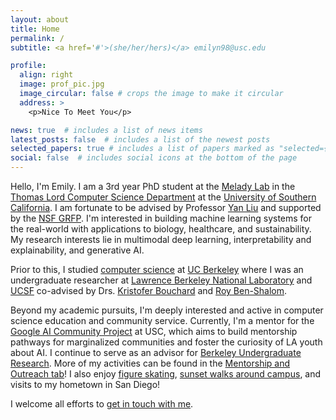 ```yaml
---
layout: about
title: Home
permalink: /
subtitle: <a href='#'>(she/her/hers)</a> emilyn98@usc.edu

profile:
  align: right
  image: prof_pic.jpg
  image_circular: false # crops the image to make it circular
  address: >
    <p>Nice To Meet You</p> 

news: true  # includes a list of news items
latest_posts: false  # includes a list of the newest posts
selected_papers: true # includes a list of papers marked as "selected={true}"
social: false  # includes social icons at the bottom of the page
---
```


Hello, I'm Emily. I am a 3rd year PhD student at the [Melady Lab](https://melady.usc.edu/) in the [Thomas Lord Computer Science Department](https://www.cs.usc.edu/) at the [University of Southern California](https://www.usc.edu/). I am fortunate to be advised by Professor [Yan Liu](https://viterbi.usc.edu/directory/faculty/Liu/Yan) and supported by the [NSF GRFP](https://www.nsfgrfp.org/). I'm interested in building machine learning systems for the real-world with applications to biology, healthcare, and sustainability. My research interests lie in multimodal deep learning, interpretability and explainability, and generative AI. 

Prior to this, I studied [computer science](https://eecs.berkeley.edu/academics/undergraduate/cs-ba) at [UC Berkeley](https://www.berkeley.edu/) where I was an undergraduate researcher at [Lawrence Berkeley National Laboratory](https://www.lbl.gov/) and [UCSF](https://www.ucsf.edu/) co-advised by Drs. [Kristofer Bouchard](https://bouchardlab.lbl.gov/) and [Roy Ben-Shalom](https://roybens.faculty.ucdavis.edu/). 

Beyond my academic pursuits, I'm deeply interested and active in computer science education and community service. Currently, I'm a mentor for the [Google AI Community Project](https://viterbik12.usc.edu/ai-community-project/) at USC, which aims to build mentorship pathways for marginalized communities and foster the curiosity of LA youth about AI. I continue to serve as an advisor for [Berkeley Undergraduate Research](https://research.berkeley.edu/). More of my activities can be found in the [Mentorship and Outreach tab](https://eemokey.github.io/mentorship/)! I also enjoy [figure skating](https://eemokey.github.io/blog/category/figure-skating/), [sunset walks around campus](https://eemokey.github.io/blog/category/photography/), and visits to my hometown in San Diego!


I welcome all efforts to [get in touch with me](https://eemokey.github.io/contact/).